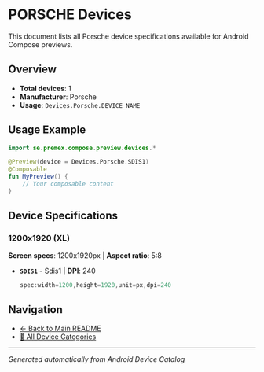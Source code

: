 # PORSCHE Devices

This document lists all Porsche device specifications available for Android Compose previews.

## Overview

- **Total devices**: 1
- **Manufacturer**: Porsche
- **Usage**: `Devices.Porsche.DEVICE_NAME`

## Usage Example

```kotlin
import se.premex.compose.preview.devices.*

@Preview(device = Devices.Porsche.SDIS1)
@Composable
fun MyPreview() {
    // Your composable content
}
```

## Device Specifications

### 1200x1920 (XL)

**Screen specs**: 1200x1920px | **Aspect ratio**: 5:8

- **`SDIS1`** - Sdis1 | **DPI**: 240
  ```kotlin
  spec:width=1200,height=1920,unit=px,dpi=240
  ```

## Navigation

- [← Back to Main README](../../README.md)
- [📱 All Device Categories](../README.md)

---
*Generated automatically from Android Device Catalog*
